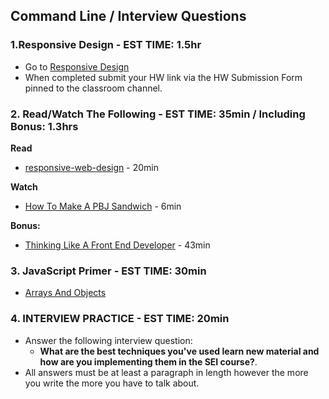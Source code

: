 
## Command Line / Interview Questions

### 1.Responsive Design  - EST TIME: 1.5hr

- Go to [Responsive Design](./responsive-design)
- When completed submit your HW link via the HW Submission Form pinned to the classroom channel.


### 2. Read/Watch The Following - EST TIME: 35min / Including Bonus: 1.3hrs

**Read**

- [responsive-web-design](https://learn.shayhowe.com/advanced-html-css/responsive-web-design/#media-queries) - 20min

**Watch**

- [How To Make A PBJ Sandwich](https://www.youtube.com/watch?v=Ct-lOOUqmyY) - 6min


**Bonus:**

- [Thinking Like A Front End Developer](https://css-tricks.com/video-screencasts/169-how-to-think-like-a-front-end-developer/) - 43min

### 3. JavaScript Primer - EST TIME: 30min

- [Arrays And Objects](https://git.generalassemb.ly/SEIR-1207/JS_Primer_Homework/tree/master/night_four)


### 4.  INTERVIEW PRACTICE - EST TIME: 20min

- Answer the following interview question: 
  - **What are the best techniques you've used learn new material and how are you implementing them in the SEI course?**.
- All answers must be at least a paragraph in length however the more you write the more you have to talk about.


